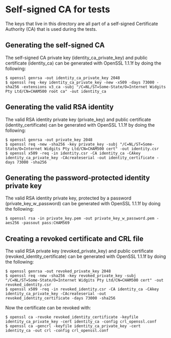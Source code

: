 Self-signed CA for tests
========================

The keys that live in this directory are all part of a self-signed Certificate Authority (CA) that is used during the tests.

Generating the self-signed CA
-----------------------------

The self-signed CA private key (identity_ca_private_key) and public certificate (identity_ca) can be generated with OpenSSL 1.1.1f by doing the following:

```
$ openssl genrsa -out identity_ca_private_key 2048
$ openssl req -key identity_ca_private_key -new -x509 -days 73000 -sha256 -extensions v3_ca -subj "/C=NL/ST=Some-State/O=Internet Widgits Pty Ltd/CN=CHAM500 root ca" -out identity_ca
```

Generating the valid RSA identity
---------------------------------

The valid RSA identity private key (private_key) and public certificate (identity_certificate) can be generated with OpenSSL 1.1.1f by doing the following:

```
$ openssl genrsa -out private_key 2048
$ openssl req -new -sha256 -key private_key -subj "/C=NL/ST=Some-State/O=Internet Widgits Pty Ltd/CN=CHAM500 cert" -out identity.csr
$ openssl x509 -req -in identity.csr -CA identity_ca -CAkey identity_ca_private_key -CAcreateserial -out identity_certificate -days 73000 -sha256
```

Generating the password-protected identity private key
------------------------------------------------------

The valid RSA identity private key, protected by a password (private_key_w_password) can be generated with OpenSSL 1.1.1f by doing the following:

```
$ openssl rsa -in private_key.pem -out private_key_w_password.pem -aes256 -passout pass:CHAM569
```

Creating a revoked certificate and CRL file
-------------------------------------------

The valid RSA private key (revoked_private_key) and public certificate (revoked_identity_certificate) can be generated with OpenSSL 1.1.1f by doing the following:

```
$ openssl genrsa -out revoked_private_key 2048
$ openssl req -new -sha256 -key revoked_private_key -subj "/C=NL/ST=Some-State/O=Internet Widgits Pty Ltd/CN=CHAM500 cert" -out revoked_identity.csr
$ openssl x509 -req -in revoked_identity.csr -CA identity_ca -CAkey identity_ca_private_key -CAcreateserial -out revoked_identity_certificate -days 73000 -sha256
```

Now the certificate can be revoked with:

```
$ openssl ca -revoke revoked_identity_certificate -keyfile identity_ca_private_key -cert identity_ca -config crl_openssl.conf
$ openssl ca -gencrl -keyfile identity_ca_private_key -cert identity_ca -out crl -config crl_openssl.conf
```
